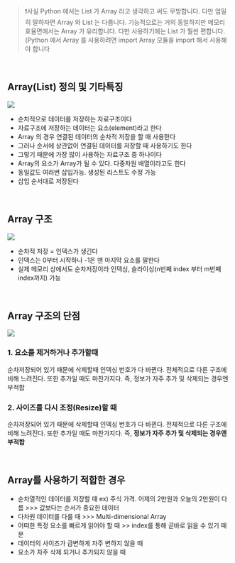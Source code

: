> ❗️사실 Python 에서는 List 가 Array 라고 생각하고 써도 무방합니다. 다만 엄밀히 말하자면 Array 와 List 는 다릅니다. 기능적으로는 거의 동일하지만 메모리 효율면에서는 Array 가 유리합니다. 다만 사용하기에는 List 가 훨씬 편합니다. (Python 에서 Array 를 사용하려면 import Array 모듈을 import 해서 사용해야 합니다

<br />

## Array(List) 정의 및 기타특징
![](https://images.velog.io/images/finelinefe/post/17823785-5de6-4f20-be59-4010ea054c6a/00.png)

* 순차적으로 데이터를 저장하는 자료구조이다
* 자료구조에 저장하는 데이터는 요소(element)라고 한다
* Array 의 경우 연결된 데이터의 순차적 저장을 할 때 사용한다
* 그러나 순서에 상관없이 연결된 데이터를 저장할 때 사용하기도 한다
* 그렇기 때문에 가장 많이 사용하는 자료구조 중 하나이다
* Array의 요소가 Array가 될 수 있다. 다중차원 배열이라고도 한다
* 동일값도 여러번 삽입가능. 생성된 리스트도 수정 가능
* 삽입 순서대로 저장된다

<br />

## Array 구조
![](https://images.velog.io/images/finelinefe/post/e5e6bd09-e1c9-4f27-b5ee-85b492a4b654/01.png)
* 순차적 저장 = 인덱스가 생긴다
* 인덱스는 0부터 시작하나 -1은 맨 마지막 요소를 말한다
* 실제 메모리 상에서도 순차저장이라 인덱싱, 슬라이싱(n번째 index 부터 m번째 index까지) 가능


<br />


## Array 구조의 단점
![](https://images.velog.io/images/finelinefe/post/2456ed51-b422-4a53-9706-01439a17ccd6/02.png)
### 1. 요소를 제거하거나 추가할때

순차저장되어 있기 때문에 삭제할때 인덱싱 번호가 다 바뀐다. 전체적으로 다른 구조에 비해 느려진다. 또한 추가일 때도 마찬가지다. 즉, 정보가 자주 추가 및 삭제되는 경우엔 부적합

### 2. 사이즈를 다시 조정(Resize)할 때

순차저장되어 있기 때문에 삭제할때 인덱싱 번호가 다 바뀐다. 전체적으로 다른 구조에 비해 느려진다. 또한 추가일 때도 마찬가지다. 즉, **정보가 자주 추가 및 삭제되는 경우엔 부적합**


<br />

## Array를 사용하기 적합한 경우
* 순차열적인 데이터를 저장할 때
	ex) 주식 가격. 어제의 2만원과 오늘의 2만원이 다름 >>> 값보다는 순서가 중요한 데이터
* 다차원 데이터를 다룰 때 >>> Multi-dimensional Array
* 어떠한 특정 요소를 빠르게 읽어야 할 때 >> index를 통해 곧바로 읽을 수 있기 때문
* 데이터의 사이즈가 급변하게 자주 변하지 않을 때
* 요소가 자주 삭제 되거나 추가되지 않을 때


<br />
